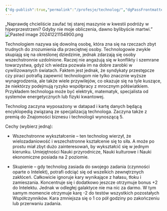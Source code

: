 ```yaml
---
{"dg-publish":true,"permalink":"/profesje/technolog/","dgPassFrontmatter":true}
---
```


„Naprawdę chcieliście zaufać tej starej maszynie w kwestii podróży w hiperprzestrzeni? Gdyby nie moje obliczenia, dawno bylibyście martwi.”
![Pasted image 20241221154900.png](/img/user/Obrazy/Pasted%20image%2020241221154900.png)

Technologiem nazywa się dowolną osobę, która zna się na rzeczach zbyt trudnych do zrozumienia dla przeciętnej osoby. Technologowie zwykle skupiają się na określonej dziedzinie, jednak zdarzają się osoby wszechstronnie uzdolnione. Raczej nie angażują się w konflikty i szemrane towarzystwa, gdyż ich wiedza pozwala im na dobre zarobki w cywilizowanych światach. Faktem jest jednak, że syndykaty przestępcze czy piraci potrafią zapewnić technologom nie tylko znacznie wyższe wynagrodzenia, ale także wiele przywilejów, co okazuje się na tyle kuszące, że niektórzy podejmują ryzyko współpracy z mrocznym półświatkiem. Przykładem technologa może być elektryk, matematyk, specjalista od systemów energetycznych lub fizyki kwantowej.

Technolog zaczyna wyposażony w datapad i kartę danych będącą encyklopedią związaną ze specjalizacją technologa. Zaczyna także z premią do Znajomości biznesu i technologii wynoszącą 5.

Cechy (wybierz jedną):

- Wszechstronne wykształcenie – ten technolog wierzył, że wielozadaniowość i wszechstronne kształcenie się to siła. A może po prostu miał zbyt dużo zainteresowań, by wykształcić się w jednym kierunku. Umiejętności Nauki przyrodnicze, Nauki kulturowe i Nauki ekonomiczne posiada na 2 poziomie.

- Skupienie – gdy technolog zasiada do swojego zadania (czynności oparte o Intelekt), potrafi odciąć się od wszelkich zewnętrznych zakłóceń. Całkowicie ignoruje kary wynikające z hałasu, tłoku i zamieszania. Koncentruje się i dodatkowo jeszcze otrzymuje bonus +2 do Intelektu. Jednak w odległej galaktyce nie ma nic za darmo. W tym samym momencie otrzymuje karę -2 do testów wszystkich pozostałych Współczynników. Kara zmniejsza się o 1 co pół godziny po zakończeniu lub przerwaniu zadania.
